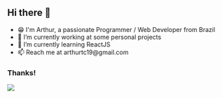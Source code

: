 <div>
  <div>
    <h2>Hi there 👋</h2>
    <ul class="lista">
      <li>😁 I'm Arthur, a passionate Programmer / Web Developer from Brazil</li>
      <li>🔭 I’m currently working at some personal projects</li>
      <li>🌱 I’m currently learning ReactJS</li>
      <li>📫 Reach me at arthurtc19@gmail.com</li>
    </ul>
    <h3>Thanks!</h3>
    <img src="https://github-readme-stats.vercel.app/api/top-langs/?username=arthurtc30&layout=compact&show_icons=true&theme=dracula" />
  </div>
</div>

